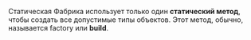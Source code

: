 Статическая Фабрика использует только один **статический метод**, чтобы создать все допустимые типы объектов. Этот метод,
обычно, называется factory или **build**.